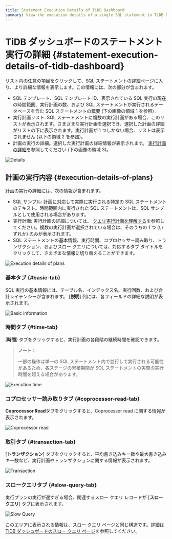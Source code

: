 ```yaml
---
title: Statement Execution Details of TiDB Dashboard
summary: View the execution details of a single SQL statement in TiDB Dashboard.
---
```


# TiDB ダッシュボードのステートメント実行の詳細 {#statement-execution-details-of-tidb-dashboard}

リスト内の任意の項目をクリックして、SQL ステートメントの詳細ページに入り、より詳細な情報を表示します。この情報には、次の部分が含まれます。

-   SQL テンプレート、SQL テンプレート ID、表示されている SQL 実行の現在の時間範囲、実行計画の数、および SQL ステートメントが実行されるデータベースを含む SQL ステートメントの概要 (下の画像の領域 1 を参照) .
-   実行計画リスト: SQL ステートメントに複数の実行計画がある場合、このリストが表示されます。さまざまな実行計画を選択でき、選択した計画の詳細がリストの下に表示されます。実行計画が 1 つしかない場合、リストは表示されません (以下の領域 2 を参照)。
-   計画の実行の詳細。選択した実行計画の詳細情報が表示されます。 [実行計画の詳細](#execution-details-of-plans)を参照してください (下の画像の領域 3)。

![Details](https://docs-download.pingcap.com/media/images/docs/dashboard/dashboard-statement-detail.png)

## 計画の実行内容 {#execution-details-of-plans}

計画の実行の詳細には、次の情報が含まれます。

-   SQL サンプル: 計画に対応して実際に実行される特定の SQL ステートメントのテキスト。時間範囲内に実行された SQL ステートメントは、SQL サンプルとして使用される場合があります。
-   実行計画: 実行計画の詳細については、 [クエリ実行計画を理解する](/explain-overview.md)を参照してください。複数の実行計画が選択されている場合は、そのうちの 1 つ (いずれか) のみが表示されます。
-   SQL ステートメントの基本情報、実行時間、コプロセッサー読み取り、トランザクション、およびスロー クエリについては、対応するタブ タイトルをクリックして、さまざまな情報に切り替えることができます。

![Execution details of plans](https://docs-download.pingcap.com/media/images/docs/dashboard/dashboard-statement-plans-detail.png)

### 基本タブ {#basic-tab}

SQL 実行の基本情報には、テーブル名、インデックス名、実行回数、および合計レイテンシーが含まれます。 [**説明**] 列には、各フィールドの詳細な説明が表示されます。

![Basic information](https://docs-download.pingcap.com/media/images/docs/dashboard/dashboard-statement-plans-basic.png)

### 時間タブ {#time-tab}

[**時間**] タブをクリックすると、実行計画の各段階の継続時間を確認できます。

> **ノート：**
>
> 一部の操作は単一の SQL ステートメント内で並行して実行される可能性があるため、各ステージの累積期間が SQL ステートメントの実際の実行時間を超える場合があります。

![Execution time](https://docs-download.pingcap.com/media/images/docs/dashboard/dashboard-statement-plans-time.png)

### コプロセッサー読み取りタブ {#coprocessor-read-tab}

**Coprocessor Read**タブをクリックすると、Coprocessor read に関する情報が表示されます。

![Coprocessor read](https://docs-download.pingcap.com/media/images/docs/dashboard/dashboard-statement-plans-cop-read.png)

### 取引タブ {#transaction-tab}

[**トランザクション**] タブをクリックすると、平均書き込みキー数や最大書き込みキー数など、実行計画やトランザクションに関する情報が表示されます。

![Transaction](https://docs-download.pingcap.com/media/images/docs/dashboard/dashboard-statement-plans-transaction.png)

### スロークエリタブ {#slow-query-tab}

実行プランの実行が遅すぎる場合、関連するスロー クエリ レコードが [**スロー クエリ**] タブに表示されます。

![Slow Query](https://docs-download.pingcap.com/media/images/docs/dashboard/dashboard-statement-plans-slow-queries.png)

このエリアに表示される情報は、スロー クエリ ページと同じ構造です。詳細は[TiDB ダッシュボードのスロー クエリ ページ](/dashboard/dashboard-slow-query.md)を参照してください。

